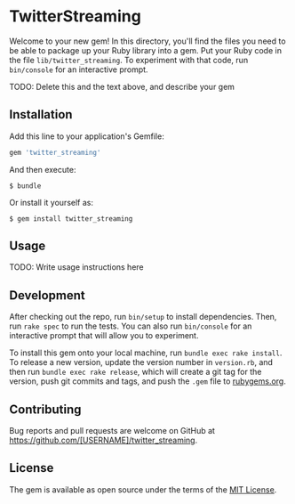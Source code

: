 # TwitterStreaming

Welcome to your new gem! In this directory, you'll find the files you need to be able to package up your Ruby library into a gem. Put your Ruby code in the file `lib/twitter_streaming`. To experiment with that code, run `bin/console` for an interactive prompt.

TODO: Delete this and the text above, and describe your gem

## Installation

Add this line to your application's Gemfile:

```ruby
gem 'twitter_streaming'
```

And then execute:

    $ bundle

Or install it yourself as:

    $ gem install twitter_streaming

## Usage

TODO: Write usage instructions here

## Development

After checking out the repo, run `bin/setup` to install dependencies. Then, run `rake spec` to run the tests. You can also run `bin/console` for an interactive prompt that will allow you to experiment.

To install this gem onto your local machine, run `bundle exec rake install`. To release a new version, update the version number in `version.rb`, and then run `bundle exec rake release`, which will create a git tag for the version, push git commits and tags, and push the `.gem` file to [rubygems.org](https://rubygems.org).

## Contributing

Bug reports and pull requests are welcome on GitHub at https://github.com/[USERNAME]/twitter_streaming.

## License

The gem is available as open source under the terms of the [MIT License](https://opensource.org/licenses/MIT).
